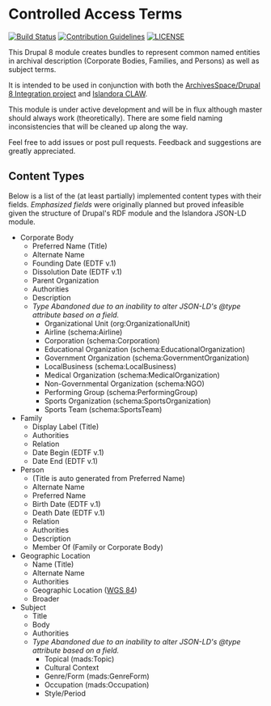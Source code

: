 # Controlled Access Terms

[![Build Status][1]](https://travis-ci.org/Islandora-CLAW/controlled_access_terms)
[![Contribution Guidelines][2]](./CONTRIBUTING.md)
[![LICENSE][3]](./LICENSE)

This Drupal 8 module creates bundles to represent common named entities
in archival description (Corporate Bodies, Families, and Persons) as well as
subject terms.

It is intended to be used in conjunction with both the [ArchivesSpace/Drupal 8
Integration project](https://github.com/jasloe/archivesspace-drupal) and
[Islandora CLAW](https://github.com/Islandora-CLAW/CLAW).

This module is under active development and will be in flux although master
should always work (theoretically). There are some field naming inconsistencies
that will be cleaned up along the way.

Feel free to add issues or post pull requests. Feedback and suggestions are
greatly appreciated.

## Content Types

Below is a list of the (at least partially) implemented content types with
their fields. *Emphasized fields* were originally planned but proved infeasible
given the structure of Drupal's RDF module and the Islandora JSON-LD module.

- Corporate Body
  - Preferred Name (Title)
  - Alternate Name
  - Founding Date (EDTF v.1)
  - Dissolution Date (EDTF v.1)
  - Parent Organization
  - Authorities
  - Description
  - *Type* *Abandoned due to an inability to alter JSON-LD's @type attribute based on a field.*
    - Organizational Unit (org:OrganizationalUnit)
    - Airline (schema:Airline)
    - Corporation (schema:Corporation)
    - Educational Organization (schema:EducationalOrganization)
    - Government Organization (schema:GovernmentOrganization)
    - LocalBusiness (schema:LocalBusiness)
    - Medical Organization (schema:MedicalOrganization)
    - Non-Governmental Organization (schema:NGO)
    - Performing Group (schema:PerformingGroup)
    - Sports Organization (schema:SportsOrganization)
    - Sports Team (schema:SportsTeam)
- Family
  - Display Label (Title)
  - Authorities
  - Relation
  - Date Begin (EDTF v.1)
  - Date End (EDTF v.1)
- Person
  - (Title is auto generated from Preferred Name)
  - Alternate Name
  - Preferred Name
  - Birth Date (EDTF v.1)
  - Death Date (EDTF v.1)
  - Relation
  - Authorities
  - Description
  - Member Of (Family or Corporate Body)
- Geographic Location
  - Name (Title)
  - Alternate Name
  - Authorities
  - Geographic Location ([WGS 84](https://en.wikipedia.org/wiki/World_Geodetic_System))
  - Broader
- Subject
  - Title
  - Body
  - Authorities
  - *Type* *Abandoned due to an inability to alter JSON-LD's @type attribute based on a field.*
    - Topical (mads:Topic)
    - Cultural Context
    - Genre/Form (mads:GenreForm)
    - Occupation (mads:Occupation)
    - Style/Period

[1]: https://travis-ci.org/Islandora-CLAW/controlled_access_terms.png?branch=8.x-1.x
[2]: http://img.shields.io/badge/CONTRIBUTING-Guidelines-blue.svg
[3]: https://img.shields.io/badge/license-GPLv2-blue.svg?style=flat-square
